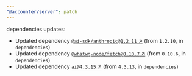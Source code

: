 ```yaml
---
"@accounter/server": patch
---
```

dependencies updates:
  - Updated dependency [`@ai-sdk/anthropic@1.2.11` ↗︎](https://www.npmjs.com/package/@ai-sdk/anthropic/v/1.2.11) (from `1.2.10`, in `dependencies`)
  - Updated dependency [`@whatwg-node/fetch@0.10.7` ↗︎](https://www.npmjs.com/package/@whatwg-node/fetch/v/0.10.7) (from `0.10.6`, in `dependencies`)
  - Updated dependency [`ai@4.3.15` ↗︎](https://www.npmjs.com/package/ai/v/4.3.15) (from `4.3.13`, in `dependencies`)
